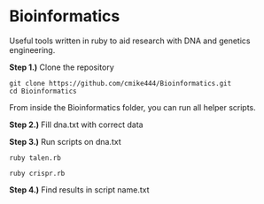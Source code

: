 # Bioinformatics
Useful tools written in ruby to aid research with DNA and genetics engineering.

**Step 1.)** Clone the repository 

    git clone https://github.com/cmike444/Bioinformatics.git
    cd Bioinformatics

From inside the Bioinformatics folder, you can run all helper scripts.

**Step 2.)** Fill dna.txt with correct data

**Step 3.)** Run scripts on dna.txt
  
    ruby talen.rb

    ruby crispr.rb

**Step 4.)** Find results in script name.txt